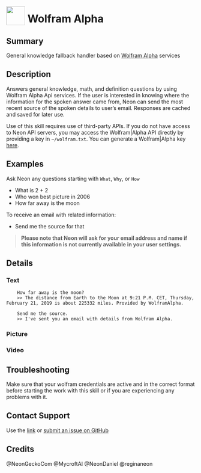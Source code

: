 # <img src='https://raw.githack.com/FortAwesome/Font-Awesome/master/svgs/solid/question.svg' card_color='#22a7f0' width='50' height='50' style='vertical-align:bottom'/> Wolfram Alpha

## Summary

General knowledge fallback handler based on [Wolfram Alpha](https://wolframalpha.com) services

## Description

Answers general knowledge, math, and definition questions by using Wolfram Alpha Api services. If the user is interested in knowing where the information for the spoken answer came from, Neon can send the most recent source of the spoken details to user’s email.
Responses are cached and saved for later use.

Use of this skill requires use of third-party APIs. If you do not have access to Neon API servers, you may access the
Wolfram|Alpha API directly by providing a key in `~/wolfram.txt`. You can generate a Wolfram|Alpha key
[here](https://developer.wolframalpha.com/portal/myapps/).

## Examples

Ask Neon any questions starting with `What`, `Why`, or `How`
- What is 2 + 2
- Who won best picture in 2006
- How far away is the moon

To receive an email with related information:
- Send me the source for that

> **Please note that Neon will ask for your email address and name if this information is not currently available in your user settings.**

## Details

### Text
        
        How far away is the moon?
        >> The distance from Earth to the Moon at 9:21 P.M. CET, Thursday, February 21, 2019 is about 225332 miles. Provided by WolframAlpha.
        
        Send me the source.      
        >> I've sent you an email with details from Wolfram Alpha.  
        
### Picture

### Video

  

## Troubleshooting

Make sure that your wolfram credentials are active and in the correct format before starting the work with this skill or
if you are experiencing any problems with it.

  

## Contact Support

Use the [link](https://neongecko.com/ContactUs) or [submit an issue on GitHub](https://help.github.com/en/articles/creating-an-issue)

## Credits

@NeonGeckoCom
@MycroftAI
@NeonDaniel
@reginaneon

